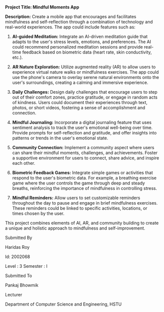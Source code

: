

**Project Title: Mindful Moments App**

**Description:**
Create a mobile app that encourages and facilitates mindfulness and self-reflection through a combination of technology and real-world experiences. The app could include features such as:

1. **AI-guided Meditation:** Integrate an AI-driven meditation guide that adapts to the user's stress levels, emotions, and preferences. The AI could recommend personalized meditation sessions and provide real-time feedback based on biometric data (heart rate, skin conductivity, etc.).

2. **AR Nature Exploration:** Utilize augmented reality (AR) to allow users to experience virtual nature walks or mindfulness exercises. The app could use the phone's camera to overlay serene natural environments onto the user's surroundings, creating a calming and immersive experience.

3. **Daily Challenges:** Design daily challenges that encourage users to step out of their comfort zones, practice gratitude, or engage in random acts of kindness. Users could document their experiences through text, photos, or short videos, fostering a sense of accomplishment and connection.

4. **Mindful Journaling:** Incorporate a digital journaling feature that uses sentiment analysis to track the user's emotional well-being over time. Provide prompts for self-reflection and gratitude, and offer insights into patterns or trends in the user's emotional state.

5. **Community Connection:** Implement a community aspect where users can share their mindful moments, challenges, and achievements. Foster a supportive environment for users to connect, share advice, and inspire each other.

6. **Biometric Feedback Games:** Integrate simple games or activities that respond to the user's biometric data. For example, a breathing exercise game where the user controls the game through deep and steady breaths, reinforcing the importance of mindfulness in controlling stress.

7. **Mindful Reminders:** Allow users to set customizable reminders throughout the day to pause and engage in brief mindfulness exercises. These reminders could be linked to specific activities, locations, or times chosen by the user.

This project combines elements of AI, AR, and community building to create a unique and holistic approach to mindfulness and self-improvement.

Submitted By

Haridas Roy

Id: 2002068

Level : 3 Semester : I

Submitted To

Pankaj Bhowmik

Lecturer

Department of Computer Science and Engineering, HSTU
